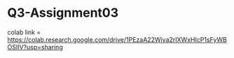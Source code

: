 # Q3-Assignment03
colab link = https://colab.research.google.com/drive/1PEzaA22Wiya2rIXWxHIcP1sFyWBOSIIV?usp=sharing
